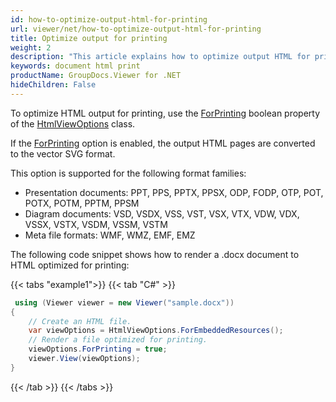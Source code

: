 ```yaml
---
id: how-to-optimize-output-html-for-printing
url: viewer/net/how-to-optimize-output-html-for-printing
title: Optimize output for printing
weight: 2
description: "This article explains how to optimize output HTML for printing."
keywords: document html print
productName: GroupDocs.Viewer for .NET
hideChildren: False
---
```


To optimize HTML output for printing, use the [ForPrinting](https://reference.groupdocs.com/net/viewer/groupdocs.viewer.options/htmlviewoptions/properties/forprinting) boolean property of the [HtmlViewOptions](https://reference.groupdocs.com/net/viewer/groupdocs.viewer.options/htmlviewoptions) class.

If the [ForPrinting](https://reference.groupdocs.com/net/viewer/groupdocs.viewer.options/htmlviewoptions/properties/forprinting) option is enabled, the output HTML pages are converted to the vector SVG format.

This option is supported for the following format families:

* Presentation documents: PPT, PPS, PPTX, PPSX, ODP, FODP, OTP, POT, POTX, POTM, PPTM, PPSM
* Diagram documents: VSD, VSDX, VSS, VST, VSX, VTX, VDW, VDX, VSSX, VSTX, VSDM, VSSM, VSTM
* Meta file formats: WMF, WMZ, EMF, EMZ

The following code snippet shows how to render a .docx document to HTML optimized for printing:

{{< tabs "example1">}}
{{< tab "C#" >}}
```csharp
 using (Viewer viewer = new Viewer("sample.docx"))
{
    // Create an HTML file.
    var viewOptions = HtmlViewOptions.ForEmbeddedResources();
    // Render a file optimized for printing.
    viewOptions.ForPrinting = true;
    viewer.View(viewOptions);
}
```
{{< /tab >}}
{{< /tabs >}}
